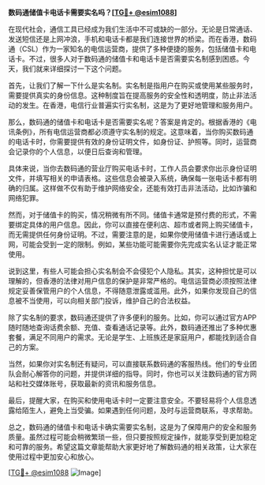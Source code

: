 **数码通储值卡电话卡需要实名吗？[[TG💪+ @esim1088](https://t.me/s/esim1088)]**

在现代社会，通信工具已经成为我们生活中不可或缺的一部分。无论是日常通话、发送短信还是上网冲浪，手机和电话卡都是我们连接世界的桥梁。而在香港，数码通（CSL）作为一家知名的电信运营商，提供了多种便捷的服务，包括储值卡和电话卡。不过，很多人对于数码通的储值卡和电话卡是否需要实名制感到困惑。今天，我们就来详细探讨一下这个问题。

首先，让我们了解一下什么是实名制。实名制是指用户在购买或使用某些服务时，需要提供真实的身份信息。这种制度旨在提高服务的安全性和透明度，防止非法活动的发生。在香港，电信行业普遍实行实名制，这是为了更好地管理和服务用户。

那么，数码通的储值卡和电话卡是否需要实名呢？答案是肯定的。根据香港的《电讯条例》，所有电信运营商都必须遵守实名制的规定。这意味着，当你购买数码通的电话卡时，你需要提供有效的身份证明文件，如身份证、护照等。同时，运营商会记录你的个人信息，以便日后查询和管理。

具体来说，当你去数码通的营业厅购买电话卡时，工作人员会要求你出示身份证明文件，并填写相关的申请表格。这些信息会被录入系统，确保每一张电话卡都有明确的归属。这样做不仅有助于维护网络安全，还能有效打击非法活动，比如诈骗和网络犯罪。

然而，对于储值卡的购买，情况稍微有所不同。储值卡通常是预付费的形式，不需要绑定具体的用户信息。因此，你可以直接在便利店、超市或者网上购买储值卡，而无需提供任何身份证明。不过，需要注意的是，如果你使用储值卡进行通话或上网，可能会受到一定的限制。例如，某些功能可能需要你先完成实名认证才能正常使用。

说到这里，有些人可能会担心实名制会不会侵犯个人隐私。其实，这种担忧是可以理解的，但香港的法律对用户信息的保护是非常严格的。电信运营商必须按照法律规定妥善保管用户的个人信息，不得随意泄露或滥用。此外，如果你发现自己的信息被不当使用，可以向相关部门投诉，维护自己的合法权益。

除了实名制的要求，数码通还提供了许多便利的服务。比如，你可以通过官方APP随时随地查询话费余额、充值、查看通话记录等。此外，数码通还推出了多种优惠套餐，满足不同用户的需求。无论是学生、上班族还是家庭用户，都能找到适合自己的方案。

当然，如果你对实名制还有疑问，可以直接联系数码通的客服热线。他们的专业团队会耐心解答你的问题，并提供详细的指导。同时，你也可以关注数码通的官方网站和社交媒体账号，获取最新的资讯和服务信息。

最后，提醒大家，在购买和使用电话卡时一定要注意安全。不要轻易将个人信息透露给陌生人，避免上当受骗。如果遇到任何问题，及时与运营商联系，寻求帮助。

总之，数码通的储值卡和电话卡确实需要实名制，这是为了保障用户的安全和服务质量。虽然过程可能会稍微繁琐一些，但只要按照规定操作，就能享受到更加稳定和可靠的服务。希望这篇文章能帮助大家更好地了解数码通的相关政策，让大家在使用过程中更加安心和放心。

[[TG💪+ @esim1088](https://t.me/s/esim1088) ![Image](https://i.postimg.cc/4NQfJmqS/Snipaste-2025-05-13-00-14-12.png)]